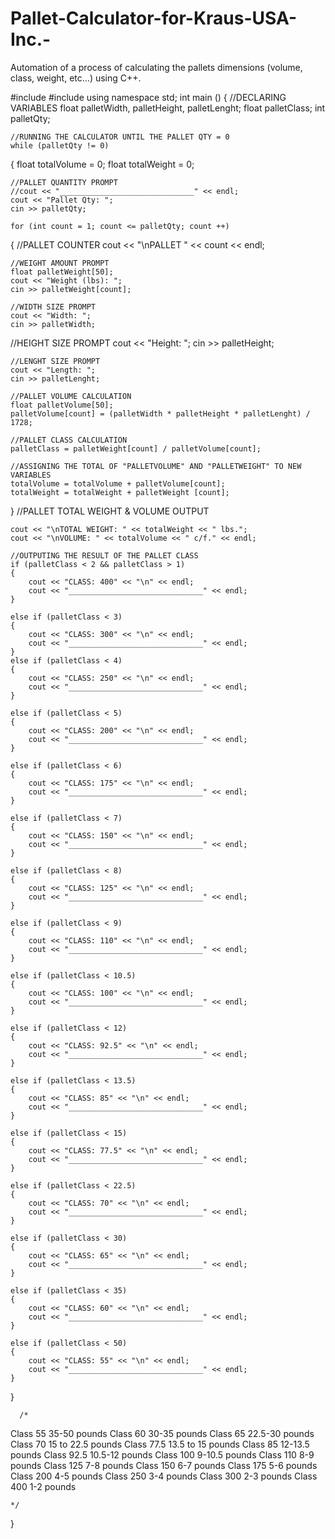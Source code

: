 # Pallet-Calculator-for-Kraus-USA-Inc.-
Automation of a process of calculating the pallets dimensions (volume, class, weight, etc…) using C++.

#include <iostream>
#include <string>
using namespace std;
int main ()
{
	//DECLARING VARIABLES
	float palletWidth, palletHeight, palletLenght;
    float palletClass;
    int palletQty;

    //RUNNING THE CALCULATOR UNTIL THE PALLET QTY = 0
    while (palletQty != 0)

{
    float totalVolume = 0;
	float totalWeight = 0;

    //PALLET QUANTITY PROMPT
    //cout << "______________________________" << endl;
	cout << "Pallet Qty: ";
	cin >> palletQty;

	for (int count = 1; count <= palletQty; count ++)

{
	//PALLET COUNTER
	cout << "\nPALLET " << count << endl;

	//WEIGHT AMOUNT PROMPT
	float palletWeight[50];
	cout << "Weight (lbs): ";
	cin >> palletWeight[count];

	//WIDTH SIZE PROMPT
	cout << "Width: ";
	cin >> palletWidth;

//HEIGHT SIZE PROMPT
	cout << "Height: ";
	cin >> palletHeight;

	//LENGHT SIZE PROMPT
	cout << "Length: ";
	cin >> palletLenght;

	//PALLET VOLUME CALCULATION
	float palletVolume[50];
	palletVolume[count] = (palletWidth * palletHeight * palletLenght) / 1728;

	//PALLET CLASS CALCULATION
	palletClass = palletWeight[count] / palletVolume[count];

	//ASSIGNING THE TOTAL OF "PALLETVOLUME" AND "PALLETWEIGHT" TO NEW VARIABLES
	totalVolume = totalVolume + palletVolume[count];
	totalWeight = totalWeight + palletWeight [count];
}
	//PALLET TOTAL WEIGHT & VOLUME OUTPUT

	cout << "\nTOTAL WEIGHT: " << totalWeight << " lbs.";
	cout << "\nVOLUME: " << totalVolume << " c/f." << endl;

	//OUTPUTING THE RESULT OF THE PALLET CLASS
	if (palletClass < 2 && palletClass > 1)
	{
		cout << "CLASS: 400" << "\n" << endl;
		cout << "______________________________" << endl;
	}

	else if (palletClass < 3)
	{
		cout << "CLASS: 300" << "\n" << endl;
		cout << "______________________________" << endl;
	}
	else if (palletClass < 4)
	{
		cout << "CLASS: 250" << "\n" << endl;
		cout << "______________________________" << endl;
	}

	else if (palletClass < 5)
	{
		cout << "CLASS: 200" << "\n" << endl;
		cout << "______________________________" << endl;
	}

	else if (palletClass < 6)
	{
		cout << "CLASS: 175" << "\n" << endl;
		cout << "______________________________" << endl;
	}

	else if (palletClass < 7)
	{
		cout << "CLASS: 150" << "\n" << endl;
		cout << "______________________________" << endl;
	}

	else if (palletClass < 8)
	{
		cout << "CLASS: 125" << "\n" << endl;
		cout << "______________________________" << endl;
	}

	else if (palletClass < 9)
	{
		cout << "CLASS: 110" << "\n" << endl;
		cout << "______________________________" << endl;
	}

	else if (palletClass < 10.5)
	{
		cout << "CLASS: 100" << "\n" << endl;
		cout << "______________________________" << endl;
	}

	else if (palletClass < 12)
	{
		cout << "CLASS: 92.5" << "\n" << endl;
		cout << "______________________________" << endl;
	}

	else if (palletClass < 13.5)
	{
		cout << "CLASS: 85" << "\n" << endl;
		cout << "______________________________" << endl;
	}

	else if (palletClass < 15)
	{
		cout << "CLASS: 77.5" << "\n" << endl;
		cout << "______________________________" << endl;
	}

	else if (palletClass < 22.5)
	{
		cout << "CLASS: 70" << "\n" << endl;
		cout << "______________________________" << endl;
	}

	else if (palletClass < 30)
	{
		cout << "CLASS: 65" << "\n" << endl;
		cout << "______________________________" << endl;
	}

	else if (palletClass < 35)
	{
		cout << "CLASS: 60" << "\n" << endl;
		cout << "______________________________" << endl;
	}

	else if (palletClass < 50)
	{
		cout << "CLASS: 55" << "\n" << endl;
		cout << "______________________________" << endl;
	}

}

	  /*

Class 55	35-50 pounds
Class 60	30-35 pounds
Class 65	22.5-30 pounds
Class 70	15 to 22.5 pounds
Class 77.5	13.5 to 15 pounds
Class 85	12-13.5 pounds
Class 92.5	10.5-12 pounds
Class 100	9-10.5 pounds
Class 110	8-9 pounds
Class 125	7-8 pounds
Class 150	6-7 pounds
Class 175	5-6 pounds
Class 200	4-5 pounds
Class 250	3-4 pounds
Class 300	2-3 pounds
Class 400	1-2 pounds

    */

}

